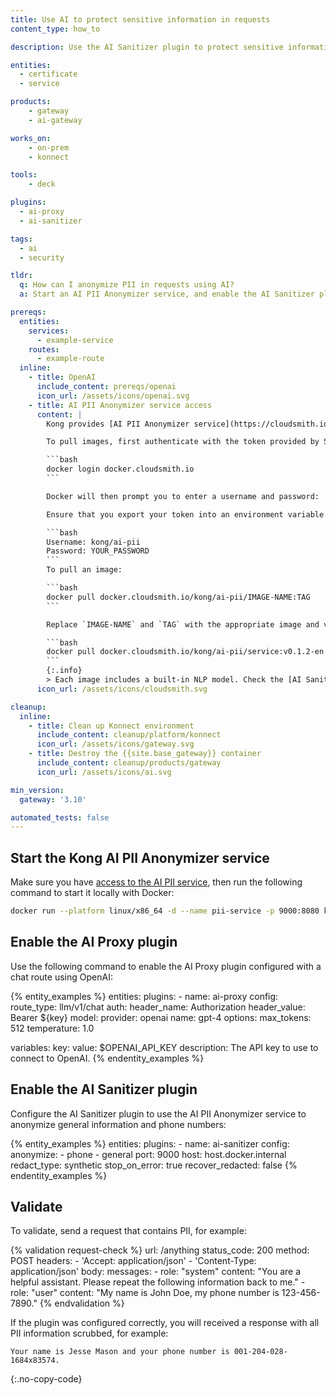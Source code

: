 ```yaml
---
title: Use AI to protect sensitive information in requests
content_type: how_to

description: Use the AI Sanitizer plugin to protect sensitive information in requests.

entities:
  - certificate
  - service

products:
    - gateway
    - ai-gateway

works_on:
    - on-prem
    - konnect

tools:
    - deck

plugins:
  - ai-proxy
  - ai-sanitizer

tags:
  - ai
  - security

tldr:
  q: How can I anonymize PII in requests using AI?
  a: Start an AI PII Anonymizer service, and enable the AI Sanitizer plugin to use this service to anonymize the specified information.

prereqs:
  entities:
    services:
      - example-service
    routes:
      - example-route
  inline:
    - title: OpenAI
      include_content: prereqs/openai
      icon_url: /assets/icons/openai.svg
    - title: AI PII Anonymizer service access
      content: |
        Kong provides [AI PII Anonymizer service](https://cloudsmith.io/~kong/repos/ai-pii/packages/) Docker images in a private repository. These images are distributed via a private Cloudsmith registry. Contact [Kong Support](https://support.konghq.com/support/s/) to request access.

        To pull images, first authenticate with the token provided by Support:

        ```bash
        docker login docker.cloudsmith.io
        ```

        Docker will then prompt you to enter a username and password:

        Ensure that you export your token into an environment variable.

        ```bash
        Username: kong/ai-pii
        Password: YOUR_PASSWORD
        ```
        To pull an image:

        ```bash
        docker pull docker.cloudsmith.io/kong/ai-pii/IMAGE-NAME:TAG
        ```

        Replace `IMAGE-NAME` and `TAG` with the appropriate image and version, such as:

        ```bash
        docker pull docker.cloudsmith.io/kong/ai-pii/service:v0.1.2-en
        ```
        {:.info}
        > Each image includes a built-in NLP model. Check the [AI Sanitizer documentation](/plugins/ai-sanitizer/#ai-pii-anonymizer-service) for more detail.
      icon_url: /assets/icons/cloudsmith.svg

cleanup:
  inline:
    - title: Clean up Konnect environment
      include_content: cleanup/platform/konnect
      icon_url: /assets/icons/gateway.svg
    - title: Destroy the {{site.base_gateway}} container
      include_content: cleanup/products/gateway
      icon_url: /assets/icons/ai.svg

min_version:
  gateway: '3.10'

automated_tests: false
---
```


## Start the Kong AI PII Anonymizer service

Make sure you have [access to the  AI PII service](#ai-pii-anonymizer-service-access), then run the following command to start it locally with Docker:

```sh
docker run --platform linux/x86_64 -d --name pii-service -p 9000:8080 kong/ai-pii-service
```

## Enable the AI Proxy plugin

Use the following command to enable the AI Proxy plugin configured with a chat route using OpenAI:

{% entity_examples %}
entities:
  plugins:
    - name: ai-proxy
      config:
        route_type: llm/v1/chat
        auth:
          header_name: Authorization
          header_value: Bearer ${key}
        model:
          provider: openai
          name: gpt-4
          options:
            max_tokens: 512
            temperature: 1.0

variables:
  key:
    value: $OPENAI_API_KEY
    description: The API key to use to connect to OpenAI.
{% endentity_examples %}

## Enable the AI Sanitizer plugin

Configure the AI Sanitizer plugin to use the AI PII Anonymizer service to anonymize general information and phone numbers:

{% entity_examples %}
entities:
  plugins:
    - name: ai-sanitizer
      config:
        anonymize:
            - phone
            - general
        port: 9000
        host: host.docker.internal
        redact_type: synthetic
        stop_on_error: true
        recover_redacted: false
{% endentity_examples %}

## Validate

To validate, send a request that contains PII, for example:

{% validation request-check %}
url: /anything
status_code: 200
method: POST
headers:
    - 'Accept: application/json'
    - 'Content-Type: application/json'
body:
    messages:
        - role: "system"
          content: "You are a helpful assistant. Please repeat the following information back to me."
        - role: "user"
          content: "My name is John Doe, my phone number is 123-456-7890."
{% endvalidation %}

If the plugin was configured correctly, you will received a response with all PII information scrubbed, for example:

```
Your name is Jesse Mason and your phone number is 001-204-028-1684x83574.
```
{:.no-copy-code}